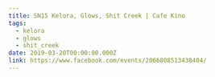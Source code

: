 ```yaml
---
title: SN15 Kelora, Glows, Shit Creek | Cafe Kino
tags:
  - kelora
  - glows
  - shit_creek
date: 2019-03-20T00:00:00.000Z
link: https://www.facebook.com/events/2066808513438404/
---
```


